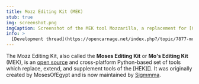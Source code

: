 ```yaml
---
title: Mozz Editing Kit (MEK)
stub: true
img: screenshot.png
imgCaption: Screenshot of the MEK tool Mozzarilla, a replacement for [Guerilla][]
info: >
  [Development thread](https://opencarnage.net/index.php?/topic/7877-mozz-editing-kit-mek/)
---
```


The Mozz Editing Kit, also called the **Moses Editing Kit** or **Mo's Editing Kit** (MEK), is an [open source][mek-repo] and cross-platform Python-based set of tools which replace, extend, and supplement tools of the [HEK][]. It was originally created by MosesOfEgypt and is now maintained by [Sigmmma][].

<!-- ## MEK Essentials -->

[mek-repo]: https://github.com/Sigmmma/mek
[sigmmma]: https://github.com/Sigmmma

